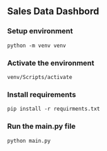 ## Sales Data Dashbord 

### Setup environment
```
python -m venv venv 
```
### Activate the environment
```
venv/Scripts/activate
```
### Install requirements
```
pip install -r requirments.txt
```
### Run the main.py file
```
python main.py

```